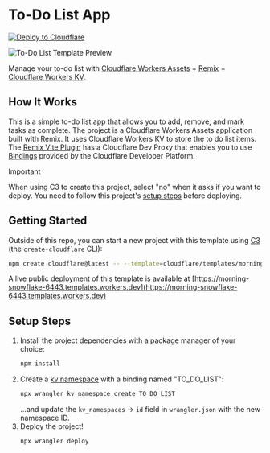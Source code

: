# To-Do List App

[![Deploy to Cloudflare](https://deploy.workers.cloudflare.com/button)](https://deploy.workers.cloudflare.com/?url=https://github.com/cloudflare/templates/tree/main/morning-snowflake-6443)

![To-Do List Template Preview](https://imagedelivery.net/wSMYJvS3Xw-n339CbDyDIA/923473bc-a285-487c-93db-e0ddea3d3700/public)

<!-- dash-content-start -->

Manage your to-do list with [Cloudflare Workers Assets](https://developers.cloudflare.com/workers/static-assets/) + [Remix](https://remix.run/) + [Cloudflare Workers KV](https://developers.cloudflare.com/kv/).

## How It Works

This is a simple to-do list app that allows you to add, remove, and mark tasks as complete. The project is a Cloudflare Workers Assets application built with Remix. It uses Cloudflare Workers KV to store the to do list items. The [Remix Vite Plugin](https://remix.run/docs/en/main/guides/vite#vite) has a Cloudflare Dev Proxy that enables you to use [Bindings](https://developers.cloudflare.com/workers/runtime-apis/bindings/) provided by the Cloudflare Developer Platform.

> [!IMPORTANT]
> When using C3 to create this project, select "no" when it asks if you want to deploy. You need to follow this project's [setup steps](https://github.com/cloudflare/templates/tree/main/morning-snowflake-6443#setup-steps) before deploying.

<!-- dash-content-end -->

## Getting Started

Outside of this repo, you can start a new project with this template using [C3](https://developers.cloudflare.com/pages/get-started/c3/) (the `create-cloudflare` CLI):

```bash
npm create cloudflare@latest -- --template=cloudflare/templates/morning-snowflake-6443
```

A live public deployment of this template is available at [https://morning-snowflake-6443.templates.workers.dev](https://morning-snowflake-6443.templates.workers.dev)

## Setup Steps

1. Install the project dependencies with a package manager of your choice:
   ```bash
   npm install
   ```
2. Create a [kv namespace](https://developers.cloudflare.com/kv/get-started/) with a binding named "TO_DO_LIST":
   ```bash
   npx wrangler kv namespace create TO_DO_LIST
   ```
   ...and update the `kv_namespaces` -> `id` field in `wrangler.json` with the new namespace ID.
3. Deploy the project!
   ```bash
   npx wrangler deploy
   ```
